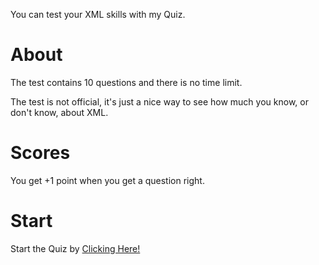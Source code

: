 You can test your XML skills with my Quiz.
<h1>About</h1>
The test contains 10 questions and there is no time limit. 
<p></p>
The test is not official, it's just a nice way to see how much you know, or don't know, about XML.
<h1>Scores</h1>
You get +1 point when you get a question right.
<h1>Start</h1>
Start the Quiz by <a href="https://xml.bledsquiz.repl.co/">Clicking Here!</a>
